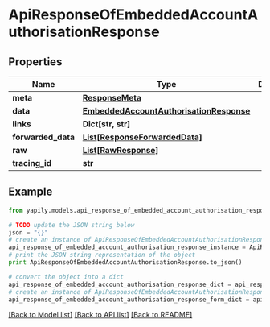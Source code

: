 # ApiResponseOfEmbeddedAccountAuthorisationResponse


## Properties
Name | Type | Description | Notes
------------ | ------------- | ------------- | -------------
**meta** | [**ResponseMeta**](ResponseMeta.md) |  | [optional] 
**data** | [**EmbeddedAccountAuthorisationResponse**](EmbeddedAccountAuthorisationResponse.md) |  | [optional] 
**links** | **Dict[str, str]** |  | [optional] 
**forwarded_data** | [**List[ResponseForwardedData]**](ResponseForwardedData.md) |  | [optional] 
**raw** | [**List[RawResponse]**](RawResponse.md) |  | [optional] 
**tracing_id** | **str** |  | [optional] 

## Example

```python
from yapily.models.api_response_of_embedded_account_authorisation_response import ApiResponseOfEmbeddedAccountAuthorisationResponse

# TODO update the JSON string below
json = "{}"
# create an instance of ApiResponseOfEmbeddedAccountAuthorisationResponse from a JSON string
api_response_of_embedded_account_authorisation_response_instance = ApiResponseOfEmbeddedAccountAuthorisationResponse.from_json(json)
# print the JSON string representation of the object
print ApiResponseOfEmbeddedAccountAuthorisationResponse.to_json()

# convert the object into a dict
api_response_of_embedded_account_authorisation_response_dict = api_response_of_embedded_account_authorisation_response_instance.to_dict()
# create an instance of ApiResponseOfEmbeddedAccountAuthorisationResponse from a dict
api_response_of_embedded_account_authorisation_response_form_dict = api_response_of_embedded_account_authorisation_response.from_dict(api_response_of_embedded_account_authorisation_response_dict)
```
[[Back to Model list]](../README.md#documentation-for-models) [[Back to API list]](../README.md#documentation-for-api-endpoints) [[Back to README]](../README.md)


